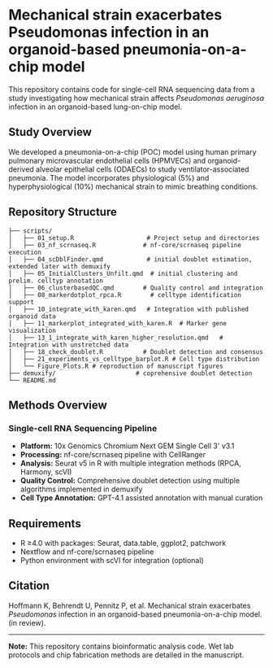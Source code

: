 # Mechanical strain exacerbates Pseudomonas infection in an organoid-based pneumonia-on-a-chip model

This repository contains code for single-cell RNA sequencing data from a study investigating how mechanical strain affects *Pseudomonas aeruginosa* infection in an organoid-based lung-on-chip model.


## Study Overview

We developed a pneumonia-on-a-chip (POC) model using human primary pulmonary microvascular endothelial cells (HPMVECs) and organoid-derived alveolar epithelial cells (ODAECs) to study ventilator-associated pneumonia. The model incorporates physiological (5%) and hyperphysiological (10%) mechanical strain to mimic breathing conditions.

## Repository Structure

```
├── scripts/
│   ├── 01_setup.R                    # Project setup and directories
│   ├── 03_nf_scrnaseq.R             # nf-core/scrnaseq pipeline execution
│   ├── 04_scDblFinder.qmd            # initial doublet estimation, extended later with demuxify
│   ├── 05_InitialClusters_Unfilt.qmd  # initial clustering and prelim. celltyp annotation
│   ├── 06_clusterbasedQC.qmd        # Quality control and integration
│   ├── 08_markerdotplot_rpca.R        # celltype identification support
│   ├── 10_integrate_with_karen.qmd   # Integration with published organoid data
│   ├── 11_markerplot_integrated_with_karen.R  # Marker gene visualization
│   ├── 13_1_integrate_with_karen_higher_resolution.qmd   # Integration with unstretched data
│   ├── 18_check_doublet.R           # Doublet detection and consensus
│   ├── 21_experiments_vs_celltype_barplot.R # Cell type distribution
│   └── Figure_Plots.R # reproduction of manuscript figures
├── demuxify/                      # coprehensive doublet detection
└── README.md

```

## Methods Overview

### Single-cell RNA Sequencing Pipeline
- **Platform:** 10x Genomics Chromium Next GEM Single Cell 3' v3.1
- **Processing:** nf-core/scrnaseq pipeline with CellRanger
- **Analysis:** Seurat v5 in R with multiple integration methods (RPCA, Harmony, scVI)
- **Quality Control:** Comprehensive doublet detection using multiple algorithms implemented in demuxify
- **Cell Type Annotation:** GPT-4.1 assisted annotation with manual curation


## Requirements

- R ≥4.0 with packages: Seurat, data.table, ggplot2, patchwork
- Nextflow and nf-core/scrnaseq pipeline
- Python environment with scVI for integration (optional)

## Citation

Hoffmann K, Behrendt U, Pennitz P, et al. Mechanical strain exacerbates *Pseudomonas* infection in an organoid-based pneumonia-on-a-chip model.  (in review).



---

**Note:** This repository contains bioinformatic analysis code. Wet lab protocols and chip fabrication methods are detailed in the manuscript.
